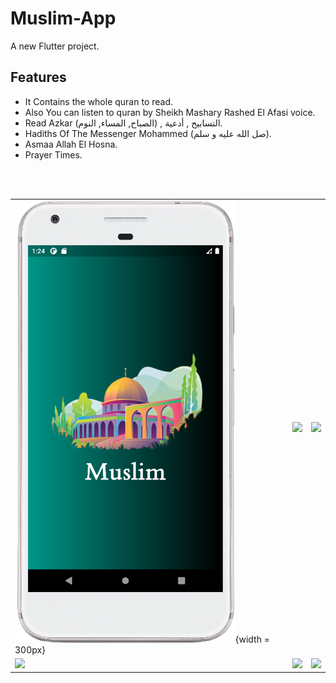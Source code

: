 # Muslim-App

A new Flutter project.

## Features
- It Contains the whole quran to read.
- Also You can listen to quran by Sheikh Mashary Rashed El Afasi voice.
- Read Azkar (الصباح, المساء, النوم) , التسابيح , أدعية.
- Hadiths Of The Messenger Mohammed (صل الله عليه و سلم).
- Asmaa Allah El Hosna.
- Prayer Times.
<br>
<br>

| | ||
| - | - | - |
| ![Splash Screen](ScreenShots/1.png){width = 300px} | <img src="https://drive.google.com/uc?export=view&id=1rKtGh-QRsM8m4pwfgicIoGmQitQUG3pf" width=300> | <img src="https://drive.google.com/uc?export=view&id=1KayHnF4aX0EuC_Q_NAt7Fw76uTgAwz1c" width=300>
| <img src="https://drive.google.com/uc?export=view&id=1AZGtPre4ZLACZGZlCKsRsnDFwqgqxnMn" width=300> | <img src="https://drive.google.com/uc?export=view&id=11iRNMpL9sCHIhxN6umOp5IdDrdBb9WZb" width=300> | <img src="https://drive.google.com/uc?export=view&id=1DWd5GDC337Q_XwAYA6aptNngVfKHcBR8" width=300>|
